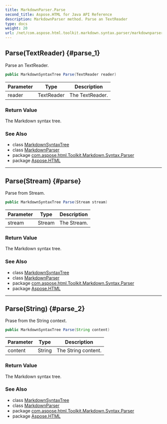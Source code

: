 ```yaml
---
title: MarkdownParser.Parse
second_title: Aspose.HTML for Java API Reference
description: MarkdownParser method. Parse an TextReader
type: docs
weight: 20
url: /net/com.aspose.html.toolkit.markdown.syntax.parser/markdownparser/parse/
---
```

## Parse(TextReader) {#parse_1}

Parse an TextReader.

```java
public MarkdownSyntaxTree Parse(TextReader reader)
```

| Parameter | Type | Description |
| --- | --- | --- |
| reader | TextReader | The TextReader. |

### Return Value

The Markdown syntax tree.

### See Also

* class [MarkdownSyntaxTree](../../../com.aspose.html.toolkit.markdown.syntax/markdownsyntaxtree/)
* class [MarkdownParser](../)
* package [com.aspose.html.Toolkit.Markdown.Syntax.Parser](../../markdownparser/)
* package [Aspose.HTML](../../../)

---

## Parse(Stream) {#parse}

Parse from Stream.

```java
public MarkdownSyntaxTree Parse(Stream stream)
```

| Parameter | Type | Description |
| --- | --- | --- |
| stream | Stream | The Stream. |

### Return Value

The Markdown syntax tree.

### See Also

* class [MarkdownSyntaxTree](../../../com.aspose.html.toolkit.markdown.syntax/markdownsyntaxtree/)
* class [MarkdownParser](../)
* package [com.aspose.html.Toolkit.Markdown.Syntax.Parser](../../markdownparser/)
* package [Aspose.HTML](../../../)

---

## Parse(String) {#parse_2}

Prase from the String context.

```java
public MarkdownSyntaxTree Parse(String content)
```

| Parameter | Type | Description |
| --- | --- | --- |
| content | String | The String content. |

### Return Value

The Markdown syntax tree.

### See Also

* class [MarkdownSyntaxTree](../../../com.aspose.html.toolkit.markdown.syntax/markdownsyntaxtree/)
* class [MarkdownParser](../)
* package [com.aspose.html.Toolkit.Markdown.Syntax.Parser](../../markdownparser/)
* package [Aspose.HTML](../../../)

